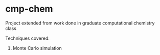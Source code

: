 # cmp-chem
Project extended from work done in graduate computational chemistry class


Techniques covered: 
1) Monte Carlo simulation
